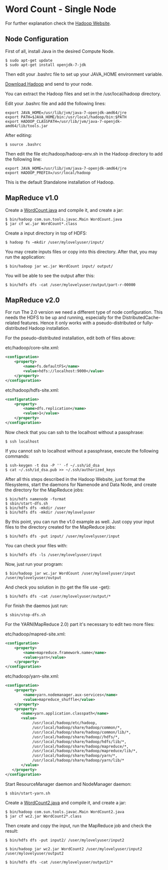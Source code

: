 # Word Count - Single Node

For further explanation check the [Hadoop Website](http://hadoop.apache.org/).

## Node Configuration

First of all, install Java in the desired Compute Node.


    $ sudo apt-get update
    $ sudo apt-get install openjdk-7-jdk


Then edit your .bashrc file to set up your JAVA_HOME environment variable.

[Download Hadoop](http://hadoop.apache.org/releases.html#Download) and send to your node.

You can extract the Hadoop files and set in the /usr/local/hadoop directory.

Edit your .bashrc file and add the following lines:

    export JAVA_HOME=/usr/lib/jvm/java-7-openjdk-amd64/jre
    export PATH=$JAVA_HOME/bin:/usr/local/hadoop/bin:$PATH
    export HADOOP_CLASSPATH=/usr/lib/jvm/java-7-openjdk-amd64/lib/tools.jar

After editing:

    $ source .bashrc

Then edit the file etc/hadoop/hadoop-env.sh in the Hadoop directory to add the following line:

    export JAVA_HOME=/usr/lib/jvm/java-7-openjdk-amd64/jre
    export HADOOP_PREFIX=/usr/local/hadoop

This is the default Standalone installation of Hadoop.

## MapReduce v1.0

Create a [WordCount.java](https://github.com/gmendonca/zebra/blob/master/MapReduce%20-%20Single%20Node/WordCount.java) and compile it, and create a jar:

    $ bin/hadoop com.sun.tools.javac.Main WordCount.java
    $ jar cf wc.jar WordCount*.class

Create a input directory in top of HDFS:

    $ hadoop fs –mkdir /user/mylovelyuser/input/

You may create inputs files or copy into this directory. After that, you may run the application:

    $ bin/hadoop jar wc.jar WordCount input/ output/

You will be able to see the output after this:

    $ bin/hdfs dfs -cat /user/mylovelyuser/output/part-r-00000

## MapReduce v2.0

For run The 2.0 version we need a different type of node configuration. This needs the HDFS to be up and running, especially for the DistributedCache-related features. Hence it only works with a pseudo-distributed or fully-distributed Hadoop installation.

For the pseudo-distributed installation, edit both of files above:

etc/hadoop/core-site.xml:

```xml
<configuration>
    <property>
        <name>fs.defaultFS</name>
        <value>hdfs://localhost:9000</value>
    </property>
</configuration>
```

etc/hadoop/hdfs-site.xml:

```xml
<configuration>
    <property>
        <name>dfs.replication</name>
        <value>1</value>
    </property>
</configuration>
```

Now check that you can ssh to the localhost without a passphrase:

    $ ssh localhost

If you cannot ssh to localhost without a passphrase, execute the following commands:

    $ ssh-keygen -t dsa -P '' -f ~/.ssh/id_dsa
    $ cat ~/.ssh/id_dsa.pub >> ~/.ssh/authorized_keys

After all this steps described in the Hadoop Website, just format the filesystems, start the daemons for Namenode and Data Node, and create the directory for the MapReduce jobs:

    $ bin/hdfs namenode -format
    $ sbin/start-dfs.sh
    $ bin/hdfs dfs -mkdir /user
    $ bin/hdfs dfs -mkdir /user/mylovelyuser

By this point, you can run the v1.0 example as well.
Just copy your input files to the directory created for the MapReduce jobs:

    $ bin/hdfs dfs -put input/ /user/mylovelyuser/input

You can check your files with:

    $ bin/hdfs dfs -ls /user/mylovelyuser/input

Now, just run your program:

    $ bin/hadoop jar wc.jar WordCount /user/mylovelyuser/input /user/mylovelyuser/output

And check you solution in (to get the file use -get):

    $ bin/hdfs dfs -cat /user/mylovelyuser/output/*

For finish the daemos just run:

    $ sbin/stop-dfs.sh

For the YARN(MapReduce 2.0) part it's necessary to edit two more files:

etc/hadoop/mapred-site.xml:

```xml
<configuration>
    <property>
        <name>mapreduce.framework.name</name>
        <value>yarn</value>
    </property>
</configuration>
```

etc/hadoop/yarn-site.xml:

```xml
<configuration>
    <property>
        <name>yarn.nodemanager.aux-services</name>
        <value>mapreduce_shuffle</value>
    </property>
    <property>
       <name>yarn.application.classpath</name>
       <value>
            /usr/local/hadoop/etc/hadoop,
            /usr/local/hadoop/share/hadoop/common/*,
            /usr/local/hadoop/share/hadoop/common/lib/*,
            /usr/local/hadoop/share/hadoop//hdfs/*,
            /usr/local/hadoop/share/hadoop/hdfs/lib/*,
            /usr/local/hadoop/share/hadoop/mapreduce/*,
            /usr/local/hadoop/share/hadoop/mapreduce/lib/*,
            /usr/local/hadoop/share/hadoop/yarn/*,
            /usr/local/hadoop/share/hadoop/yarn/lib/*
       </value>
   </property>
</configuration>
```

Start ResourceManager daemon and NodeManager daemon:

    $ sbin/start-yarn.sh

Create a [WordCount2.java](https://github.com/gmendonca/zebra/blob/master/MapReduce%20-%20Single%20Node/WordCount2.java) and compile it, and create a jar:

    $ bin/hadoop com.sun.tools.javac.Main WordCount2.java
    $ jar cf wc2.jar WordCount2*.class

Then create and copy the input, run the MapReduce job and check the result:

    $ bin/hdfs dfs -put input2/ /user/mylovelyuser/input2

    $ bin/hadoop jar wc2.jar WordCount2 /user/mylovelyuser/input2 /user/mylovelyuser/output2

    $ bin/hdfs dfs -cat /user/mylovelyuser/output2/*
